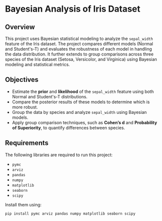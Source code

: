# Bayesian Analysis of Iris Dataset

## Overview
This project uses Bayesian statistical modeling to analyze the `sepal_width` feature of the Iris dataset. The project compares different models (Normal and Student's-T) and evaluates the robustness of each model in handling the data distribution. It further extends to group comparisons across three species of the Iris dataset (Setosa, Versicolor, and Virginica) using Bayesian modeling and statistical metrics.

## Objectives
- Estimate the **prior** and **likelihood** of the `sepal_width` feature using both Normal and Student's-T distributions.
- Compare the posterior results of these models to determine which is more robust.
- Group the data by species and analyze `sepal_width` using Bayesian models.
- Apply group comparison techniques, such as **Cohen’s d** and **Probability of Superiority**, to quantify differences between species.

## Requirements
The following libraries are required to run this project:
- `pymc`
- `arviz`
- `pandas`
- `numpy`
- `matplotlib`
- `seaborn`
- `scipy`

Install them using:
```bash
pip install pymc arviz pandas numpy matplotlib seaborn scipy
